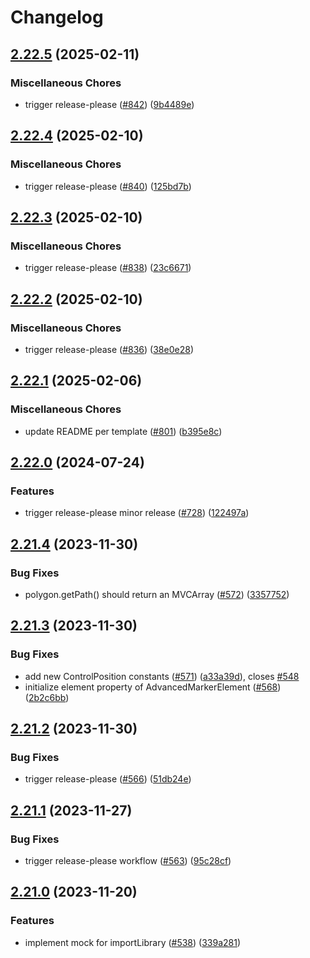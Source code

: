 # Changelog

## [2.22.5](https://github.com/googlemaps/js-jest-mocks/compare/v2.22.4...v2.22.5) (2025-02-11)


### Miscellaneous Chores

* trigger release-please ([#842](https://github.com/googlemaps/js-jest-mocks/issues/842)) ([9b4489e](https://github.com/googlemaps/js-jest-mocks/commit/9b4489e2ce19da2c1361f0722fb83c7871f70c9d))

## [2.22.4](https://github.com/googlemaps/js-jest-mocks/compare/v2.22.3...v2.22.4) (2025-02-10)


### Miscellaneous Chores

* trigger release-please ([#840](https://github.com/googlemaps/js-jest-mocks/issues/840)) ([125bd7b](https://github.com/googlemaps/js-jest-mocks/commit/125bd7b670a7363d30ca3a3ee3d9019d445000ff))

## [2.22.3](https://github.com/googlemaps/js-jest-mocks/compare/v2.22.2...v2.22.3) (2025-02-10)


### Miscellaneous Chores

* trigger release-please ([#838](https://github.com/googlemaps/js-jest-mocks/issues/838)) ([23c6671](https://github.com/googlemaps/js-jest-mocks/commit/23c667109b9de35c905c3bc1f7a2fd47c2b985a4))

## [2.22.2](https://github.com/googlemaps/js-jest-mocks/compare/v2.22.1...v2.22.2) (2025-02-10)


### Miscellaneous Chores

* trigger release-please ([#836](https://github.com/googlemaps/js-jest-mocks/issues/836)) ([38e0e28](https://github.com/googlemaps/js-jest-mocks/commit/38e0e2892d4d82aeff6ea6bf0dc4a9987e184ad8))

## [2.22.1](https://github.com/googlemaps/js-jest-mocks/compare/v2.22.0...v2.22.1) (2025-02-06)


### Miscellaneous Chores

* update README per template ([#801](https://github.com/googlemaps/js-jest-mocks/issues/801)) ([b395e8c](https://github.com/googlemaps/js-jest-mocks/commit/b395e8ce28e0b4a36567c28bfb2c5103e1f1d478))

## [2.22.0](https://github.com/googlemaps/js-jest-mocks/compare/v2.21.4...v2.22.0) (2024-07-24)


### Features

* trigger release-please minor release ([#728](https://github.com/googlemaps/js-jest-mocks/issues/728)) ([122497a](https://github.com/googlemaps/js-jest-mocks/commit/122497aad83fea1b9daac3654784573515446bcc))

## [2.21.4](https://github.com/googlemaps/js-jest-mocks/compare/v2.21.3...v2.21.4) (2023-11-30)


### Bug Fixes

* polygon.getPath() should return an MVCArray ([#572](https://github.com/googlemaps/js-jest-mocks/issues/572)) ([3357752](https://github.com/googlemaps/js-jest-mocks/commit/3357752a651644f20e21708ee25132773c802236))

## [2.21.3](https://github.com/googlemaps/js-jest-mocks/compare/v2.21.2...v2.21.3) (2023-11-30)


### Bug Fixes

* add new ControlPosition constants ([#571](https://github.com/googlemaps/js-jest-mocks/issues/571)) ([a33a39d](https://github.com/googlemaps/js-jest-mocks/commit/a33a39d3ecbcc1523eb56a2d3d035c363fcb2e32)), closes [#548](https://github.com/googlemaps/js-jest-mocks/issues/548)
* initialize element property of AdvancedMarkerElement ([#568](https://github.com/googlemaps/js-jest-mocks/issues/568)) ([2b2c6bb](https://github.com/googlemaps/js-jest-mocks/commit/2b2c6bbeb3f29dace7d63f920575c46ca14f1fef))

## [2.21.2](https://github.com/googlemaps/js-jest-mocks/compare/v2.21.1...v2.21.2) (2023-11-30)


### Bug Fixes

* trigger release-please ([#566](https://github.com/googlemaps/js-jest-mocks/issues/566)) ([51db24e](https://github.com/googlemaps/js-jest-mocks/commit/51db24e301b5b187a68494f11d22569a73382134))

## [2.21.1](https://github.com/googlemaps/js-jest-mocks/compare/v2.21.0...v2.21.1) (2023-11-27)


### Bug Fixes

* trigger release-please workflow ([#563](https://github.com/googlemaps/js-jest-mocks/issues/563)) ([95c28cf](https://github.com/googlemaps/js-jest-mocks/commit/95c28cf9ed6f1a4cc19bce75a6dced444c2f8aae))

## [2.21.0](https://github.com/googlemaps/js-jest-mocks/compare/v2.20.2...v2.21.0) (2023-11-20)


### Features

* implement mock for importLibrary ([#538](https://github.com/googlemaps/js-jest-mocks/issues/538)) ([339a281](https://github.com/googlemaps/js-jest-mocks/commit/339a2810cd7df738dba93172682dd5b32c62a66c))
